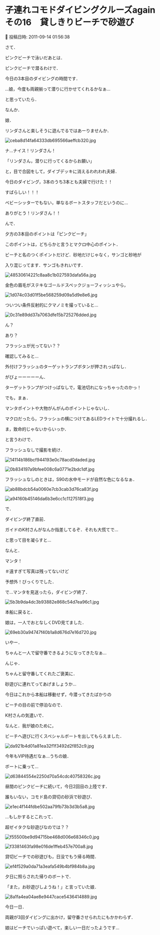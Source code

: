 # 子連れコモドダイビングクルーズagain　その16　貸しきりビーチで砂遊び

📅 投稿日時: 2011-09-14 01:56:38

さて．





ピンクビーチで泳いだあとは．


ピンクビーチで潜るわけで．


今日の3本目のダイビングの時間です．





…娘，今度も両親揃って潜りに行かせてくれるかなぁ…





と思っていたら．


なんか．


娘．


リンダさんと楽しそうに遊んでるではあーりませんか．




![ceba8d14fa64333db695566aeffcb320.jpg](images/ceba8d14fa64333db695566aeffcb320.jpg)




ナ…ナイス！リンダさん！


「リンダさん，潜りに行ってくるからお願い」


と，目で合図をして，ダイブデッキに消えるわれわれ夫婦．





今日のダイビング，3本のうち3本とも夫婦で行けた！！


すばらしい！！！


ベビーシッターでもない，単なるボートスタッフだというのに…


ありがとう！リンダさん！！





んで．


夕方の3本目のポイントは「ピンクビーチ」


このポイントは，どちらかと言うとマクロ中心のポイント．





ビーチと名のつくポイントだけど．砂地だけじゃなく，サンゴと砂地が


入り混じってます．サンゴもきれいです．




![48530614221c8aa8c1b027593dafa56a.jpg](images/48530614221c8aa8c1b027593dafa56a.jpg)







金色の眉毛がステキなゴールドスペックジョーフィッシュやら，




![1d074c03d01f5be568259d09a5d9e8e6.jpg](images/1d074c03d01f5be568259d09a5d9e8e6.jpg)







ついつい条件反射的にクマノミを撮っていると…




![0c31e89dd37a7063dfe15b725276dded.jpg](images/0c31e89dd37a7063dfe15b725276dded.jpg)







ん？


あり？


フラッシュが光ってない？？





確認してみると…


外付けフラッシュのターゲットランプボタンが押されっぱなし．


がびょーーーーーん．


ターゲットランプがつけっぱなしで，電池切れになっちゃったのかっ！





でも，まぁ．


マンタポイントや大物がんがんのポイントじゃないし．


マクロだったら，フラッシュの横につけてあるLEDライトで十分撮れるし．


ま，致命的じゃないからいっか．





と言うわけで．


フラッシュなしで撮影を続け．




![14114b186bcf944193e0c78acd0daded.jpg](images/14114b186bcf944193e0c78acd0daded.jpg)






![0b834197a9bfee008c6a0771e2bdc1df.jpg](images/0b834197a9bfee008c6a0771e2bdc1df.jpg)







フラッシュなしのときは，S90の水中モードが自然な色になるなぁ．




![ab88bdcb54a0060e7cb3cab3d76ca83f.jpg](images/ab88bdcb54a0060e7cb3cab3d76ca83f.jpg)






![a94160b45146da6b3e6cc1c1127518f3.jpg](images/a94160b45146da6b3e6cc1c1127518f3.jpg)







で．


ダイビング終了直前．


ガイドのK村さんがなんか指差してるぞ．それも大慌てで…


と思って目を凝らすと…


なんと．


マンタ！


＃遠すぎて写真は残ってないけど


予想外！びっくりでした．





で…マンタを見送ったら，ダイビング終了．




![5b3b9da4dc3b93882e868c54d7ea96c1.jpg](images/5b3b9da4dc3b93882e868c54d7ea96c1.jpg)







本船に戻ると．


娘は，一人でおとなしくDVD見てました．




![69eb30a94747f40b1a8d676d7e16d720.jpg](images/69eb30a94747f40b1a8d676d7e16d720.jpg)




いやー．


ちゃんと一人で留守番できるようになってきたなぁ…





んじゃ．


ちゃんと留守番してくれたご褒美に．


砂遊びに連れてってあげましょうか…





今日はこれから本船は移動せず，今潜ってきたばかりの


ビーチの目の前で停泊なので．


K村さんの気遣いで．


なんと．我が娘のために，


ビーチへ遊びに行くスペシャルボートを出してもらえました．




![da921b4d01a81ea32f1f3492d2f852c9.jpg](images/da921b4d01a81ea32f1f3492d2f852c9.jpg)




今年もVIP待遇だなぁ…うちの娘．





ボートに乗って…




![d63844554e2250d70a54cdc40758326c.jpg](images/d63844554e2250d70a54cdc40758326c.jpg)







昼間のピンクビーチに続いて，今日2回目の上陸です．


誰もいない，コモド島の貸切の砂浜で砂遊び．




![e1ec4f144fdbe502aa79fb73b3d3b5a8.jpg](images/e1ec4f144fdbe502aa79fb73b3d3b5a8.jpg)







…もしかするとこれって．


超ゼイタクな砂遊びなのでは？？




![f55500be9d94715be468d006e68346c0.jpg](images/f55500be9d94715be468d006e68346c0.jpg)









![f3381463fa98e016de1ffeb457e700a8.jpg](images/f3381463fa98e016de1ffeb457e700a8.jpg)




貸切ビーチでの砂遊びも，日没でもう帰る時間． 







![ef4f529a0da71a3eafa549b4bf984b8a.jpg](images/ef4f529a0da71a3eafa549b4bf984b8a.jpg)




夕日に照らされた帰りのボートで．


「また，お砂遊びしようね！」と言っていた娘．




![8a1fa4ea04ae8e9447cace5436414889.jpg](images/8a1fa4ea04ae8e9447cace5436414889.jpg)




今日一日．


両親が3回ダイビングに出かけ，留守番させられたにもかかわらず．


娘はビーチでいっぱい遊べて，楽しい一日だったようです…
